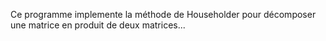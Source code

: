 Ce programme implemente la méthode de Householder pour décomposer une matrice en produit de deux matrices...
